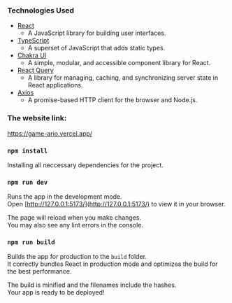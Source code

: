 ### Technologies Used

- [React](https://reactjs.org/)
  - A JavaScript library for building user interfaces.
- [TypeScript](https://www.typescriptlang.org/)
  - A superset of JavaScript that adds static types.
- [Chakra UI](https://chakra-ui.com/)
  - A simple, modular, and accessible component library for React.
- [React Query](https://react-query.tanstack.com/)
  - A library for managing, caching, and synchronizing server state in React applications.
- [Axios](https://axios-http.com/)
  - A promise-based HTTP client for the browser and Node.js.


### The website link:
https://game-ario.vercel.app/

### `npm install`

Installing all neccessary dependencies for the project.


### `npm run dev`

Runs the app in the development mode.\
Open [http://127.0.0.1:5173/](http://127.0.0.1:5173/) to view it in your browser.

The page will reload when you make changes.\
You may also see any lint errors in the console.

### `npm run build`

Builds the app for production to the `build` folder.\
It correctly bundles React in production mode and optimizes the build for the best performance.

The build is minified and the filenames include the hashes.\
Your app is ready to be deployed!
